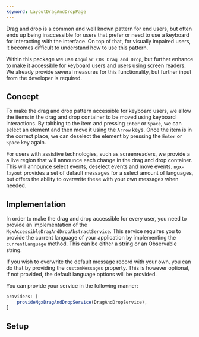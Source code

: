 ```yaml
---
keyword: LayoutDragAndDropPage
---
```


Drag and drop is a common and well known pattern for end users, but often ends up being inaccessible for users that prefer or need to use a keyboard for interacting with the interface. On top of that, for visually impaired users, it becomes difficult to understand how to use this pattern.

Within this package we use `Angular CDK Drag and Drop`, but further enhance to make it accessible for keyboard users and users using screen readers. We already provide several measures for this functionality, but further input from the developer is required.

## Concept

To make the drag and drop pattern accessible for keyboard users, we allow the items in the drag and drop container to be moved using keyboard interactions. By tabbing to the item and pressing `Enter` or `Space`, we can select an element and then move it using the `Arrow` keys. Once the item is in the correct place, we can deselect the element by pressing the `Enter` or `Space` key again.

For users with assistive technologies, such as screenreaders, we provide a a live region that will announce each change in the drag and drop container. This will announce select events, deselect events and move events. `ngx-layout` provides a set of default messages for a select amount of languages, but offers the ability to overwrite these with your own messages when needed.

## Implementation

In order to make the drag and drop accessible for every user, you need to provide an implementation of the `NgxAccessibleDragAndDropAbstractService`. This service requires you to provide the current language of your application by implementing the `currentLanguage` method. This can be either a string or an Observable string.

If you wish to overwrite the default message record with your own, you can do that by providing the `customMessages` property. This is however optional, if not provided, the default language options will be provided.

You can provide your service in the following manner:

```ts
providers: [
    provideNgxDragAndDropService(DragAndDropService),
]
```

## Setup

